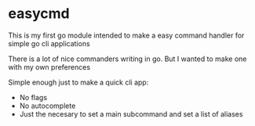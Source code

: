 # easycmd

This is my first go module intended to make a easy command handler for simple go cli applications

There is a lot of nice commanders writing in go. But I wanted to make one with my own preferences

Simple enough just to make a quick cli app:
- No flags
- No autocomplete
- Just the necesary to set a main subcommand and set a list of aliases